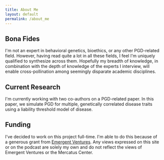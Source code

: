 ```yaml
---
title: About Me
layout: default
permalink: /about_me
---
```

## Bona Fides

I'm not an expert in behavioral genetics, bioethics, or any other PGD-related field. However, having read quite a lot in all these fields, I feel I'm uniquely qualified to synthesize across them. Hopefully my breadth of knowledge, in combination with the depth of knowledge of the experts I interview, will enable cross-pollination among seemingly disparate academic disciplines.

## Current Research 

I'm currently working with two co-authors on a PGD-related paper. In this paper, we simulate PGD for multiple, genetically correlated disease traits using a liability threshold model of disease. 

## Funding

I've decided to work on this project full-time. I'm able to do this because of a generous grant from [Emergent Ventures](https://www.mercatus.org/emergentventures). Any views expressed on this site or on the podcast are solely my own and do not reflect the views of Emergent Ventures or the Mercatus Center. 